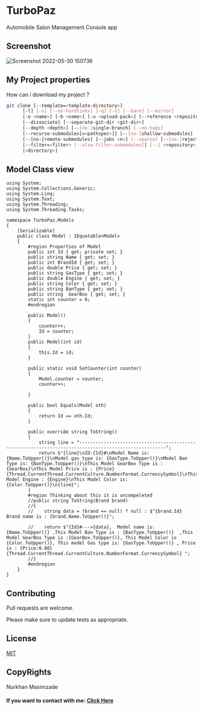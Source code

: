 # TurboPaz
Automobile Salon Management Console app

## Screenshot
![Screenshot 2022-05-30 150736](https://user-images.githubusercontent.com/90649844/171020043-ac7ee1bc-2e64-4900-9996-dbe829abbaf4.png)


## My Project properties

How can i download my project ?

```bash
git clone [--template=<template-directory>]
	  [-l] [-s] [--no-hardlinks] [-q] [-n] [--bare] [--mirror]
	  [-o <name>] [-b <name>] [-u <upload-pack>] [--reference <repository>]
	  [--dissociate] [--separate-git-dir <git-dir>]
	  [--depth <depth>] [--[no-]single-branch] [--no-tags]
	  [--recurse-submodules[=<pathspec>]] [--[no-]shallow-submodules]
	  [--[no-]remote-submodules] [--jobs <n>] [--sparse] [--[no-]reject-shallow]
	  [--filter=<filter> [--also-filter-submodules]] [--] <repository>
	  [<directory>]
```

## Model Class view

```cshap
using System;
using System.Collections.Generic;
using System.Linq;
using System.Text;
using System.Threading;
using System.Threading.Tasks;

namespace TurboPaz.Models
{
    [Serializable]
    public class Model : IEquatable<Model>
    {
        #region Properties of Model
        public int Id { get; private set; }
        public string Name { get; set; }
        public int BrandId { get; set; }
        public double Price { get; set; }
        public string GasType { get; set; }
        public double Engine { get; set; }
        public string Color { get; set; }
        public string BanType { get; set; }
        public string  GearBox { get; set; }
        static int counter = 0;
        #endregion

        public Model()
        {
            counter++;
            Id = counter;
        }
        public Model(int id)
        {
            this.Id = id;
        }

        public static void SetCounter(int counter)
        {
            Model.counter = counter;
            counter++;

        }

        public bool Equals(Model oth)
        {
            return Id == oth.Id;
        }

        public override string ToString()
        {
            string line = "------------------------------------------------------------------------------------------------------";
            return $"{line}\nID:{Id}#\nModel Name is: {Name.ToUpper()}\nModel gas type is: {GasType.ToUpper()}\nModel Ban Type is: {BanType.ToUpper()}\nThis Model GearBox Type is :{GearBox}\nThis Model Price is : {Price}{Thread.CurrentThread.CurrentCulture.NumberFormat.CurrencySymbol}\nThis Model Engine : {Engine}\nThis Model Color is: {Color.ToUpper()}\n{line}";
        }
        #region Thinking about this it is uncompeleted
        //public string ToString(Brand brand)
        //{
        //    string data = (brand == null) ? null : $"{brand.Id} Brand name is : {brand.Name.ToUpper()}";

        //    return $"{Id}#--->{data},  Model name is:  {Name.ToUpper()} ,This Model Ban Type is : {BanType.ToUpper()}  ,This Model GearBox Type is :{GearBox.ToUpper()}, This Model Color is {Color.ToUpper()}, This model Gas type is: {GasType.ToUpper()} , Price is : {Price:0.00}{Thread.CurrentThread.CurrentCulture.NumberFormat.CurrencySymbol} ";
        //}
        #endregion
    }
}
```

## Contributing
Pull requests are welcome.

Please make sure to update tests as appropriate.

## License
[MIT](https://github.com/nurxan02/)

## CopyRights
Nurkhan Masimzade
#### If you want to contact with me: [**Click Here**](https://bio.link/nurxanmasimzade/)

